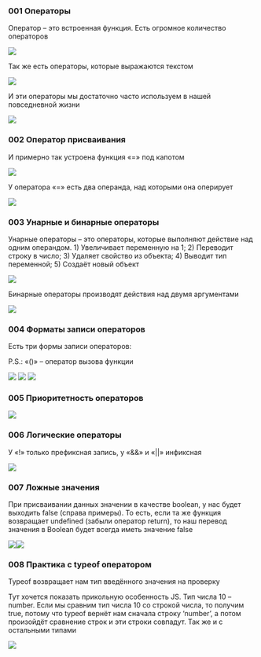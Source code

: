 ### 001 Операторы

Оператор – это встроенная функция. Есть огромное количество операторов

![](_png/Pasted%20image%2020220908183728.png)

Так же есть операторы, которые выражаются текстом

![](_png/Pasted%20image%2020220908183734.png)

И эти операторы мы достаточно часто используем в нашей повседневной жизни

![](_png/Pasted%20image%2020220908183741.png)

### 002 Оператор присваивания

И примерно так устроена функция «=» под капотом

![](_png/Pasted%20image%2020220908183749.png)

У оператора «=» есть два операнда, над которыми она оперирует

![](_png/Pasted%20image%2020220908183755.png)

### 003 Унарные и бинарные операторы

Унарные операторы – это операторы, которые выполняют действие над одним операндом. 1) Увеличивает переменную на 1; 2) Переводит строку в число; 3) Удаляет свойство из объекта; 4) Выводит тип переменной; 5) Создаёт новый объект

![](_png/Pasted%20image%2020220908183805.png)

Бинарные операторы производят действия над двумя аргументами

![](_png/Pasted%20image%2020220908183810.png)

### 004 Форматы записи операторов

Есть три формы записи операторов:

P.S.: «()» – оператор вызова функции

![](_png/Pasted%20image%2020220908183840.png)
![](_png/Pasted%20image%2020220908183843.png) ![](_png/Pasted%20image%2020220908183855.png)

### 005 Приоритетность операторов

![](_png/Pasted%20image%2020220908183915.png)

### 006 Логические операторы

У «!» только префиксная запись, у «&&» и «||» инфиксная

![](_png/Pasted%20image%2020220908183920.png)

### 007 Ложные значения

При присваивании данных значении в качестве boolean, у нас будет выходить false (справа примеры). То есть, если та же функция возвращает undefined (забыли оператор return), то наш перевод значения в Boolean будет всегда иметь значение false

![](_png/Pasted%20image%2020220908183935.png)![](_png/Pasted%20image%2020220908183941.png)

### 008 Практика с typeof оператором

Typeof возвращает нам тип введённого значения на проверку

Тут хочется показать прикольную особенность JS. Тип числа 10 – number. Если мы сравним тип числа 10 со строкой числа, то получим true, потому что typeof вернёт нам сначала строку ‘number’, а потом произойдёт сравнение строк и эти строки совпадут. Так же и с остальными типами

![](_png/Pasted%20image%2020220908184001.png)
